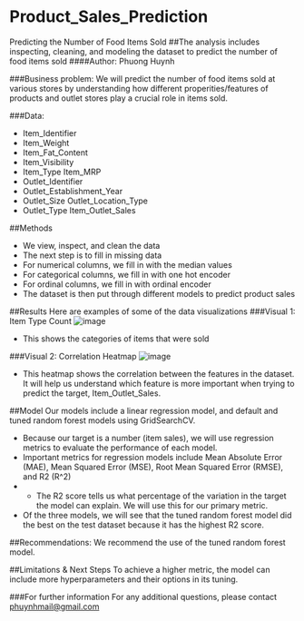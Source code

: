 # Product_Sales_Prediction

Predicting the Number of Food Items Sold
##The analysis includes inspecting, cleaning, and modeling the dataset to predict the number of food items sold
####Author: Phuong Huynh

###Business problem:
We will predict the number of food items sold at various stores by understanding how different properities/features of products and outlet stores play a crucial role in items sold. 

###Data:
- Item_Identifier	
- Item_Weight	
- Item_Fat_Content	
- Item_Visibility	
- Item_Type	Item_MRP	
- Outlet_Identifier	
- Outlet_Establishment_Year	
- Outlet_Size	Outlet_Location_Type	
- Outlet_Type	Item_Outlet_Sales

##Methods
- We view, inspect, and clean the data
- The next step is to fill in missing data
- For numerical columns, we fill in with the median values
- For categorical columns, we fill in with one hot encoder
- For ordinal columns, we fill in with ordinal encoder
- The dataset is then put through different models to predict product sales

##Results
Here are examples of some of the data visualizations
###Visual 1: Item Type Count
![image](https://github.com/pahtech/Product_Sales_Prediction/assets/121314458/a7b5a260-735c-4914-83e6-df6532c3ac55)

- This shows the categories of items that were sold

###Visual 2: Correlation Heatmap
![image](https://github.com/pahtech/Product_Sales_Prediction/assets/121314458/93dac4e4-f41c-40c7-8104-85b68607de81)


- This heatmap shows the correlation between the features in the dataset. It will help us understand which feature is more important when trying to predict the target, Item_Outlet_Sales.

##Model
Our models include a linear regression model, and default and tuned random forest models using GridSearchCV.

- Because our target is a number (item sales), we will use regression metrics to evaluate the performance of each model.
- Important metrics for regression models include  Mean Absolute Error (MAE), Mean Squared Error (MSE), Root Mean Squared Error (RMSE), and R2 (R^2)
- - The R2 score tells us what percentage of the variation in the target the model can explain. We will use this for our primary metric. 
- Of the three models, we will see that the tuned random forest model did the best on the test dataset because it has the highest R2 score. 

##Recommendations:
We recommend the use of the tuned random forest model. 

##Limitations & Next Steps
To achieve a higher metric, the model can include more hyperparameters and their options in its tuning. 

###For further information
For any additional questions, please contact phuynhmail@gmail.com
